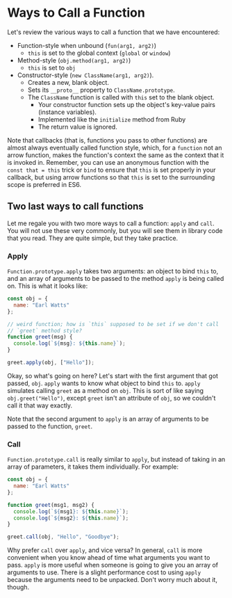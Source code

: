 # Ways to Call a Function

Let's review the various ways to call a function that we have encountered:

* Function-style when unbound (`fun(arg1, arg2)`)
    * `this` is set to the global context (`global` or `window`)
* Method-style (`obj.method(arg1, arg2)`)
    * `this` is set to `obj`
* Constructor-style (`new ClassName(arg1, arg2)`).
    * Creates a new, blank object.
    * Sets its `__proto__` property to `ClassName.prototype`.
    * The `ClassName` function is called with `this` set to the
      blank object.
        * Your constructor function sets up the object's key-value pairs (instance variables).
        * Implemented like the `initialize` method from Ruby
        * The return value is ignored.

Note that callbacks (that is, functions you pass to other functions)
are almost always eventually called function style, which, for a `function` not
an arrow function, makes the function's context the same as the context that it
is invoked in. Remember, you can use an anonymous function with the
`const that = this` trick or `bind` to ensure that `this` is set properly in
your callback, but using arrow functions so that `this` is set to the
surrounding scope is preferred in ES6.

## Two last ways to call functions

Let me regale you with two more ways to call a function: `apply` and
`call`. You will not use these very commonly, but you will see them in
library code that you read. They are quite simple, but they take
practice.

### Apply

`Function.prototype.apply` takes two arguments: an object to bind `this` to, and
an array of arguments to be passed to the method `apply` is being
called on. This is what it looks like:

```javascript
const obj = {
  name: "Earl Watts"
};

// weird function; how is `this` supposed to be set if we don't call
// `greet` method style?
function greet(msg) {
  console.log(`${msg}: ${this.name}`);
}

greet.apply(obj, ["Hello"]);
```

Okay, so what's going on here? Let's start with the first argument that
got passed, `obj`. `apply` wants to know what object to bind `this`
to. `apply` simulates calling `greet` as a method on `obj`. This is
sort of like saying `obj.greet("Hello")`, except `greet` isn't an
attribute of `obj`, so we couldn't call it that way exactly.

Note that the second argument to `apply` is an array of arguments to
be passed to the function, `greet`.

### Call

`Function.prototype.call` is really similar to `apply`, but instead of taking in
an array of parameters, it takes them individually. For example:

```javascript
const obj = {
  name: "Earl Watts"
};

function greet(msg1, msg2) {
  console.log(`${msg1}: ${this.name}`);
  console.log(`${msg2}: ${this.name}`);
}

greet.call(obj, "Hello", "Goodbye");
```

Why prefer `call` over `apply`, and vice versa? In general, `call` is more convenient when you know ahead of time what arguments you want to pass. `apply` is more useful when someone is going to give you an array of arguments to use. There is a slight performance cost to using `apply` because the arguments need to be unpacked. Don't worry much about it, though.
